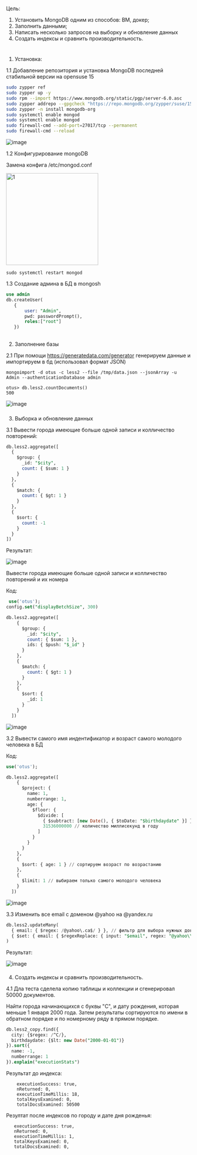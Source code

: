 Цель:

1. Установить MongoDB одним из способов: ВМ, докер;
2. Заполнить данными;
3. Написать несколько запросов на выборку и обновление данных
4. Создать индексы и сравнить производительность.

#
1. Установка:

 1.1 Добавление репозитория и установка MongoDB последней стабильной версии на opensuse 15
```bash
sudo zypper ref
sudo zypper up -y
sudo rpm --import https://www.mongodb.org/static/pgp/server-6.0.asc
sudo zypper addrepo --gpgcheck "https://repo.mongodb.org/zypper/suse/15/mongodb-org/6.0/x86_64/" mongodb
sudo zypper -n install mongodb-org
sudo systemctl enable mongod
sudo systemctl enable mongod
sudo firewall-cmd --add-port=27017/tcp --permanent
sudo firewall-cmd --reload
```
![image](https://user-images.githubusercontent.com/121313424/231887287-210954c6-a4d6-4706-a05e-aa84ad0c4b60.png)

 1.2 Конфигурирование mongoDB

Замена конфига /etc/mongod.conf 

<img width="251" alt="1" src="https://user-images.githubusercontent.com/121313424/231899719-82b761c3-aa79-473f-affc-ba7994eb3f8d.png"> 

` sudo systemctl restart mongod `

1.3 Создание админа в БД в mongosh

```sql
use admin
db.createUser(
   {
       user: "Admin", 
       pwd: passwordPrompt(), 
       roles:["root"]
   })
```
##
2. Заполнение базы

2.1 При помощи https://generatedata.com/generator генерируем данные и импортируем в бд (использовал формат JSON)

` mongoimport -d otus -c less2 --file /tmp/data.json --jsonArray -u Admin --authenticationDatabase admin `

``` 
otus> db.less2.countDocuments()
500
```
![image](https://user-images.githubusercontent.com/121313424/231908180-bf1c9094-f5f0-4c3d-839d-3a643fefe48f.png)

###
3. Выборка и обновление данных

3.1 Вывести города имеющие больше одной записи и колличество повторений:

```sql
db.less2.aggregate([
  {
    $group: {
      _id: "$city",
      count: { $sum: 1 }
    }
  },
  {
    $match: {
      count: { $gt: 1 }
    }
  },
  {
    $sort: {
      count: -1
    }
  }
])
```

Результат: 

![image](https://user-images.githubusercontent.com/121313424/232605318-da21e777-5af1-4fd5-8557-fa3cf2a4cadc.png)


Вывести города имеющие больше одной записи и колличество повторений и их номера

Код: 
```sql
 use('otus');
config.set("displayBetchSize", 300)

db.less2.aggregate([
    {
      $group: {
        _id: "$city",
        count: { $sum: 1 },
        ids: { $push: "$_id" }
      }
    },
    {
      $match: {
        count: { $gt: 1 }
      }
    },
    {
      $sort: {
        _id: 1
      }
    }
  ]) 
```
![image](https://user-images.githubusercontent.com/121313424/232605367-10e322c8-05d6-4ee4-87cc-8a4a445cfab0.png)

3.2 Вывести самого имя индентификатор и возраст самого молодого человека в БД

Код:
```sql
use('otus');

db.less2.aggregate([
    {
      $project: {
        name: 1,
        numberrange: 1,
        age: {
          $floor: {
            $divide: [
              { $subtract: [new Date(), { $toDate: "$birthdaydate" }] },
              31536000000 // количество миллисекунд в году
            ]
          }
        }
      }
    },
    {
      $sort: { age: 1 } // сортируем возраст по возрастанию
    },
    {
      $limit: 1 // выбираем только самого молодого человека
    }
  ])
```

![image](https://user-images.githubusercontent.com/121313424/232602636-3e1fc5c7-03aa-424a-bc42-e1e294cc35fb.png)


3.3 Изменить все email с доменом @yahoo на @yandex.ru

```sql
db.less2.updateMany(
  { email: { $regex: /@yahoo\.ca$/ } }, // фильтр для выбора нужных документов
  { $set: { email: { $regexReplace: { input: "$email", regex: "@yahoo\\.ca$", replacement: "@yandex.ru" } } } } // операция обновления документов
)
```
Результат:

![image](https://user-images.githubusercontent.com/121313424/232606646-d05279d6-d065-4a12-b0ae-bc3552d9aeb7.png)

####

4. Создать индексы и сравнить производительность.

4.1 Дла теста сделела копию таблицы и коллекции и сгенерировал 50000 документов.

Найти города начинающихся с буквы "C", и дату рождения, которая меньше 1 января 2000 года. 
Затем результаты сортируются по имени в обратном порядке и по номерному ряду в прямом порядке.

```sql
db.less2_copy.find({
  city: {$regex: /^C/},
  birthdaydate: {$lt: new Date("2000-01-01")}
}).sort({
  name: -1,
  numberrange: 1
}).explain("executionStats")

```

Результат до индекса:

``` executionStats: {
    executionSuccess: true,
    nReturned: 0,
    executionTimeMillis: 18,
    totalKeysExamined: 0,
    totalDocsExamined: 50500
  ``` 
 Резултат после индексов по городу и дате дня рожденья:
 
 ``` executionStats: {
    executionSuccess: true,
    nReturned: 0,
    executionTimeMillis: 1,
    totalKeysExamined: 0,
    totalDocsExamined: 0,
   ```
    
   

  
  
  






